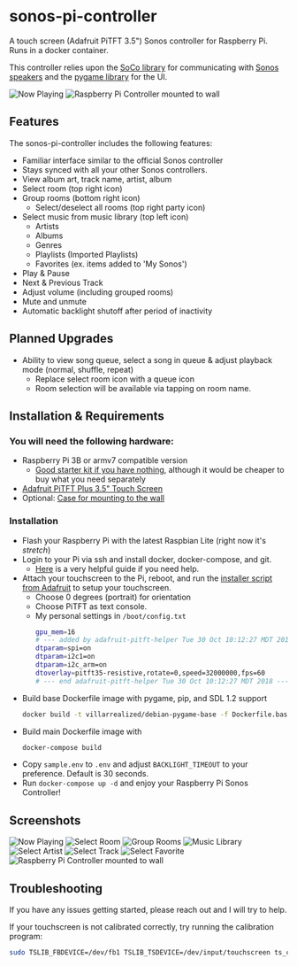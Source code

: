 # sonos-pi-controller
A touch screen (Adafruit PiTFT 3.5") Sonos controller for Raspberry Pi. Runs in a docker container.

This controller relies upon the [SoCo library](https://github.com/SoCo/SoCo) for communicating with [Sonos speakers](https://www.sonos.com/en-us/system) and the [pygame library](https://github.com/pygame/pygame) for the UI.

![Now Playing](./resources/screenshots/sonospi.gif)
![Raspberry Pi Controller mounted to wall](./resources/screenshots/controller-mounted.jpg)

## Features
The sonos-pi-controller includes the following features:

* Familiar interface similar to the official Sonos controller
* Stays synced with all your other Sonos controllers.
* View album art, track name, artist, album
* Select room (top right icon)
* Group rooms (bottom right icon)
  * Select/deselect all rooms (top right party icon)
* Select music from music library (top left icon)
  * Artists
  * Albums
  * Genres
  * Playlists (Imported Playlists)
  * Favorites (ex. items added to 'My Sonos')
* Play & Pause
* Next & Previous Track
* Adjust volume (including grouped rooms)
* Mute and unmute
* Automatic backlight shutoff after period of inactivity

## Planned Upgrades
* Ability to view song queue, select a song in queue & adjust playback mode (normal, shuffle, repeat)
  * Replace select room icon with a queue icon
  * Room selection will be available via tapping on room name.
  
## Installation & Requirements
### You will need the following hardware:

* Raspberry Pi 3B or armv7 compatible version
  * [Good starter kit if you have nothing](https://www.amazon.com/CanaKit-Raspberry-Starter-Premium-Black/dp/B07BCC8PK7), although it would be cheaper to buy what you need separately
* [Adafruit PiTFT Plus 3.5" Touch Screen](https://www.amazon.com/PiTFT-Plus-480x320-Touchscreen-Raspberry/dp/B017PDWNKE)
* Optional: [Case for mounting to the wall](https://www.amazon.com/gp/product/B07GPV61CJ)

### Installation

* Flash your Raspberry Pi with the latest Raspbian Lite (right now it's *stretch*)
* Login to your Pi via ssh and install docker, docker-compose, and git.
  * [Here](https://www.bargelt.com/setting-up-a-headless-raspberry-pi-with-ssh-docker-docker-compose-git/) is a very helpful guide if you need help.
* Attach your touchscreen to the Pi, reboot, and run the [installer script from Adafruit](https://learn.adafruit.com/adafruit-pitft-3-dot-5-touch-screen-for-raspberry-pi/easy-install-2) to setup your touchscreen.
  * Choose 0 degrees (portrait) for orientation
  * Choose PiTFT as text console.
  * My personal settings in `/boot/config.txt`
    ```bash
    gpu_mem=16
    # --- added by adafruit-pitft-helper Tue 30 Oct 10:12:27 MDT 2018 ---
    dtparam=spi=on
    dtparam=i2c1=on
    dtparam=i2c_arm=on
    dtoverlay=pitft35-resistive,rotate=0,speed=32000000,fps=60
    # --- end adafruit-pitft-helper Tue 30 Oct 10:12:27 MDT 2018 ---
    ```
* Build base Dockerfile image with pygame, pip, and SDL 1.2 support
  ```bash
  docker build -t villarrealized/debian-pygame-base -f Dockerfile.base .
  ```
* Build main Dockerfile image with 
  ```bash
  docker-compose build
  ```
* Copy `sample.env` to `.env` and adjust `BACKLIGHT_TIMEOUT` to your preference. Default is 30 seconds.
* Run `docker-compose up -d` and enjoy your Raspberry Pi Sonos Controller!

## Screenshots
![Now Playing](./resources/screenshots/now_playing.png)
![Select Room](./resources/screenshots/room_select.png)
![Group Rooms](./resources/screenshots/group_rooms.png)
![Music Library](./resources/screenshots/music_library.png)
![Select Artist](./resources/screenshots/artists.png)
![Select Track](./resources/screenshots/select_track.png)
![Select Favorite](./resources/screenshots/favorites.png)
![Raspberry Pi Controller mounted to wall](./resources/screenshots/controller-mounted.jpg)


## Troubleshooting
If you have any issues getting started, please reach out and I will try to help.

If your touchscreen is not calibrated correctly, try running the calibration program:
  ```bash
  sudo TSLIB_FBDEVICE=/dev/fb1 TSLIB_TSDEVICE=/dev/input/touchscreen ts_calibrate
  ```

